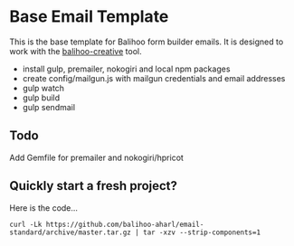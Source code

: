 # Base Email Template

This is the base template for Balihoo form builder emails. It is designed to work with the [balihoo-creative](https://github.com/balihoo/balihoo-creative) tool.

* install gulp, premailer, nokogiri and local npm packages
* create config/mailgun.js with mailgun credentials and email addresses
* gulp watch
* gulp build
* gulp sendmail

## Todo

Add Gemfile for premailer and nokogiri/hpricot

## Quickly start a fresh project?

Here is the code...

```
curl -Lk https://github.com/balihoo-aharl/email-standard/archive/master.tar.gz | tar -xzv --strip-components=1
```
